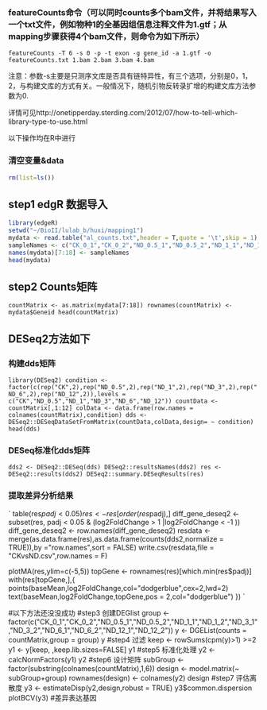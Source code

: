 

### featureCounts命令（可以同时counts多个bam文件，并将结果写入一个txt文件，例如物种1的全基因组信息注释文件为1.gtf；从mapping步骤获得4个bam文件，则命令为如下所示）  

```
featureCounts -T 6 -s 0 -p -t exon -g gene_id -a 1.gtf -o featureCounts.txt 1.bam 2.bam 3.bam 4.bam
```  

注意：参数-s主要是只测序文库是否具有链特异性，有三个选项，分别是0，1，2，与构建文库的方式有关。一般情况下，随机引物反转录扩增的构建文库方法参数为0.  

详情可见http://onetipperday.sterding.com/2012/07/how-to-tell-which-library-type-to-use.html






以下操作均在R中进行

### 清空变量&data  

```R
rm(list=ls())
```
## step1 edgR 数据导入  

```R
library(edgeR)
setwd("~/BioII/lulab_b/huxi/mapping1")
mydata <- read.table("al_counts.txt",header = T,quote = '\t',skip = 1)
sampleNames <- c("CK_0_1","CK_0_2","ND_0.5_1","ND_0.5_2","ND_1_1","ND_1_2","ND_3_1","ND_3_2","ND_6_1","ND_6_2","ND_12_1","ND_12_2")
names(mydata)[7:18] <- sampleNames
head(mydata)
```  


## step2 Counts矩阵
`
countMatrix <- as.matrix(mydata[7:18])
rownames(countMatrix) <- mydata$Geneid
head(countMatrix)
`

## DESeq2方法如下
### 构建dds矩阵
`
library(DESeq2)
condition <- factor(c(rep("CK",2),rep("ND_0.5",2),rep("ND_1",2),rep("ND_3",2),rep("ND_6",2),rep("ND_12",2)),levels = c("CK","ND_0.5","ND_1","ND_3","ND_6","ND_12"))
countData <- countMatrix[,1:12]
colData <- data.frame(row.names = colnames(countMatrix),condition)
dds <- DESeq2::DESeqDataSetFromMatrix(countData,colData,design= ~ condition)
head(dds)
`
### DESeq标准化dds矩阵
`
dds2 <- DESeq2::DESeq(dds)
DESeq2::resultsNames(dds2)
res <- DESeq2::results(dds2)
DESeq2::summary.DESeqResults(res)
`
### 提取差异分析结果
`
table(res$padj<0.05)
res <- res[order(res$padj),]
diff_gene_deseq2 <- subset(res, padj < 0.05 & (log2FoldChange > 1 |log2FoldChange < -1 ))
diff_gene_deseq2 <- row.names(diff_gene_deseq2)
resdata <- merge(as.data.frame(res),as.data.frame(counts(dds2,normalize = TRUE)),by ="row.names",sort = FALSE)
write.csv(resdata,file = "CKvsND.csv",row.names = F)


plotMA(res,ylim=c(-5,5))
topGene <- rownames(res)[which.min(res$padj)]
with(res[topGene,],{
  points(baseMean,log2FoldChange,col="dodgerblue",cex=2,lwd=2)
  text(baseMean,log2FoldChange,topGene,pos = 2,col="dodgerblue")
  })
`

#以下方法还没没成功
#step3 创建DEGlist 
group <- factor(c("CK_0_1","CK_0_2","ND_0.5_1","ND_0.5_2","ND_1_1","ND_1_2","ND_3_1","ND_3_2","ND_6_1","ND_6_2","ND_12_1","ND_12_2"))
y <- DGEList(counts = countMatrix,group = group)
y
#step4 过滤
keep <- rowSums(cpm(y)>1) >=2
y1 <- y[keep, ,keep.lib.sizes=FALSE]
y1
#step5 标准化处理
y2 <- calcNormFactors(y1)
y2
#step6 设计矩阵
subGroup <- factor(substring(colnames(countMatrix),1,6))
design <- model.matrix(~ subGroup+group)
rownames(design) <- colnames(y2)
design
#step7 评估离散度
y3 <- estimateDisp(y2,design,robust = TRUE)
y3$common.dispersion
plotBCV(y3)
#差异表达基因
